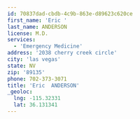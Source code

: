 ```yaml
---
id: 70837dad-cbdb-4c9b-863e-d89623c620ce
first_name: 'Eric '
last_name: ANDERSON
license: M.D.
services:
  - 'Emergency Medicine'
address: '2038 cherry creek circle'
city: 'las vegas'
state: NV
zip: '89135'
phone: 702-373-3071
title: 'Eric  ANDERSON'
_geoloc:
  lng: -115.32331
  lat: 36.131341
---
```


